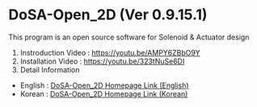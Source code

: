 # DoSA-Open_2D (Ver 0.9.15.1)

This program is an open source software for Solenoid &amp; Actuator design

1. Instroduction Video : https://youtu.be/AMPY6ZBbO9Y <br>
2. Installation Video : https://youtu.be/323tNuSe6DI <br>
3. Detail Information
 - English : <a href="https://solenoid.or.kr/direct_eng.php?address=https://solenoid.or.kr/openactuator/dosa_open_3d_eng.htm">DoSA-Open_2D Homepage Link (English)</a><br>
 - Korean  : <a href="https://solenoid.or.kr/direct_kor.php?address=https://solenoid.or.kr/openactuator/dosa_open_3d_kor.htm">DoSA-Open_2D Homepage Link (Korean)</a>
<br><br>
<img src="http://www.solenoid.or.kr/openactuator/DoSA_Open/DoSA-Open_2D.png" border="0" alt="">
